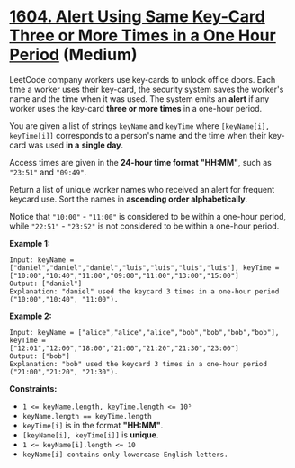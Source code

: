 # [1604. Alert Using Same Key-Card Three or More Times in a One Hour Period][link] (Medium)

[link]: https://leetcode.com/problems/alert-using-same-key-card-three-or-more-times-in-a-one-hour-period/

LeetCode company workers use key-cards to unlock office doors. Each time a worker uses their key-card,
the security system saves the worker's name and the time when it was used. The system emits an
**alert** if any worker uses the key-card **three or more times** in a one-hour period.

You are given a list of strings `keyName` and `keyTime` where `[keyName[i], keyTime[i]]` corresponds
to a person's name and the time when their key-card was used **in a** **single day**.

Access times are given in the **24-hour time format "HH:MM"**, such as `"23:51"` and `"09:49"`.

Return a list of unique worker names who received an alert for frequent keycard use. Sort the names
in **ascending order alphabetically**.

Notice that `"10:00"` \- `"11:00"` is considered to be within a one-hour period, while `"22:51"` \-
`"23:52"` is not considered to be within a one-hour period.

**Example 1:**

```
Input: keyName = ["daniel","daniel","daniel","luis","luis","luis","luis"], keyTime =
["10:00","10:40","11:00","09:00","11:00","13:00","15:00"]
Output: ["daniel"]
Explanation: "daniel" used the keycard 3 times in a one-hour period ("10:00","10:40", "11:00").
```

**Example 2:**

```
Input: keyName = ["alice","alice","alice","bob","bob","bob","bob"], keyTime =
["12:01","12:00","18:00","21:00","21:20","21:30","23:00"]
Output: ["bob"]
Explanation: "bob" used the keycard 3 times in a one-hour period ("21:00","21:20", "21:30").
```

**Constraints:**

- `1 <= keyName.length, keyTime.length <= 10⁵`
- `keyName.length == keyTime.length`
- `keyTime[i]` is in the format **"HH:MM"**.
- `[keyName[i], keyTime[i]]` is **unique**.
- `1 <= keyName[i].length <= 10`
- `keyName[i] contains only lowercase English letters.`
